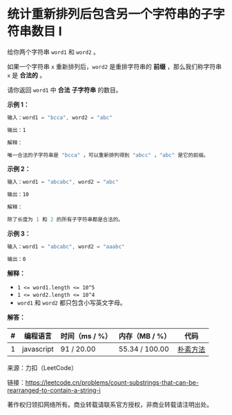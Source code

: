 # 统计重新排列后包含另一个字符串的子字符串数目 I

给你两个字符串 `word1` 和 `word2` 。

如果一个字符串 `x` 重新排列后，`word2` 是重排字符串的 **前缀** ，那么我们称字符串 `x` 是 **合法的** 。

请你返回 `word1` 中 **合法** **子字符串** 的数目。

**示例 1：**

``` javascript
输入：word1 = "bcca", word2 = "abc"

输出：1

解释：

唯一合法的子字符串是 "bcca" ，可以重新排列得到 "abcc" ，"abc" 是它的前缀。
```

**示例 2：**

``` javascript
输入：word1 = "abcabc", word2 = "abc"

输出：10

解释：

除了长度为 1 和 2 的所有子字符串都是合法的。
```

**示例 3：**

``` javascript
输入：word1 = "abcabc", word2 = "aaabc"

输出：0
```

**解释：**

- `1 <= word1.length <= 10^5`
- `1 <= word2.length <= 10^4`
- `word1` 和 `word2` 都只包含小写英文字母。

**解答：**

**#**|**编程语言**|**时间（ms / %）**|**内存（MB / %）**|**代码**
--|--|--|--|--
1|javascript|91 / 20.00|55.34 / 100.00|[朴素方法](./javascript/ac_v1.js)

来源：力扣（LeetCode）

链接：https://leetcode.cn/problems/count-substrings-that-can-be-rearranged-to-contain-a-string-i

著作权归领扣网络所有。商业转载请联系官方授权，非商业转载请注明出处。
